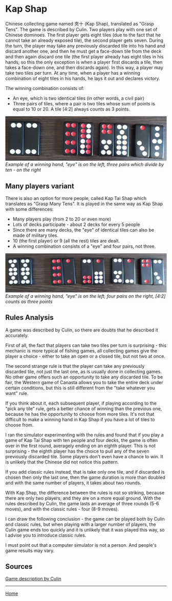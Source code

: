 # Kap Shap

Chinese collecting game named 夾十 (Kap Shap), translated as "Grasp Tens". The game is described by Culin. Two players play with one set of Chinese dominoes. The first player gets eight tiles (due to the fact that he cannot take an already exposed tile), the second player gets seven. During the turn, the player may take any previously discarded tile into his hand and discard another one, and then he must get a face-down tile from the deck and then again discard one tile (the first player already has eight tiles in his hands, so this the only exception is when a player first discards a tile, then takes a face-down one, and then discards again). In this way, a player may take two tiles per turn. At any time, when a player has a winning combination of eight tiles in his hands, he lays it out and declares victory. 

The winning combination consists of: 

 - An eye, which is two identical tiles (in other words, a civil pair)
 - Three pairs of tiles, where a pair is two tiles whose sum of points is equal to 10 or 20. A tile [4:2] always counts as 3 points.

![](/docs/assets/images/gupai/kap-shap.jpg)  
_Example of a winning hand, "eye" is on the left, three pairs which divide by ten - on the right_

## Many players variant 

There is also an option for more people, called Kap Tai Shap which translates as "Grasp Many Tens". It is played in the same way as Kap Shap with some differences: 

 - Many players play (from 2 to 20 or even more)
 - Lots of decks participate - about 2 decks for every 5 people
 - Since there are many decks, the "eye" of identical tiles can also be made of military tiles.
 - 10 (the first player) or 9 (all the rest) tiles are dealt.
 - A winning combination consists of a "eye" and four pairs, not three.

![](/docs/assets/images/gupai/kap-tai-shap.jpg)  
_Example of a winning hand, "eye" is on the left, four pairs on the right, [4:2] counts as three points_

## Rules Analysis 

A game was described by Culin, so there are doubts that he described it accurately. 

First of all, the fact that players can take two tiles per turn is surprising - this mechanic is more typical of fishing games, all collecting games give the player a choice - either to take an open or a closed tile, but not two at once. 

The second strange rule is that the player can take any previously discarded tile, not just the last one, as is usually done in collecting games. No other game offers such an opportunity to take any discarded tile. To be fair, the Western game of Canasta allows you to take the entire deck under certain conditions, but this is still different from the "take whatever you want" rule. 

If you think about it, each subsequent player, if playing according to the "pick any tile" rule, gets a better chance of winning than the previous one, because he has the opportunity to choose from more tiles. It's not that difficult to make a winning hand in Kap Shap if you have a lot of tiles to choose from. 

I ran the simulator experimenting with the rules and found that if you play a game of Kap Tai Shap with ten people and four decks, the game is often over in the first round, averagely ending on an eighth player. This is not surprising - the eighth player has the choice to pull any of the seven previously discarded tile. Some players don't even have a chance to win. It is unlikely that the Chinese did not notice this pattern. 

If you add classic rules instead, that is take only one tile, and if discarded is chosen then only the last one, then the game duration is more than doubled and with the same number of players, it takes about two rounds. 

With Kap Shap, the difference between the rules is not so striking, because there are only two players, and they are on a more equal ground. With the rules described by Culin, the game lasts an average of three rounds (5-6 moves), and with the classic rules - four (8-9 moves). 

I can draw the following conclusion - the game can be played both by Culin and classic rules, but when playing with a larger number of players, the Culin game ends too quickly and it is unlikely that it was played this way, so I advise you to introduce classic rules. 

I must point out that a computer simulator is not a person. And people's game results may vary. 

## Sources 

[Game description by Culin](https://healthy.uwaterloo.ca/museum/Archives/Culin/Dice1893/kaptaishap.html) 

---  

[Home](/gupai/index.html)
